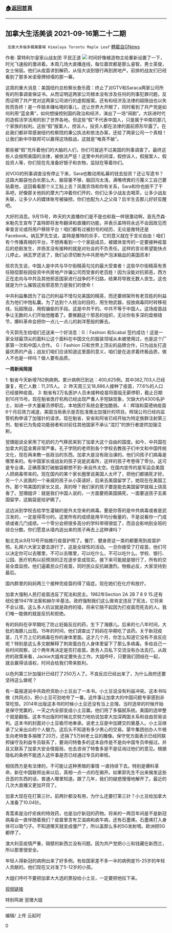 ###  [:house:返回首頁](https://github.com/ourhimalayas/txt)
---


## 加拿大生活美谈 2021-09-16第二十二期
` 加拿大多倫多楓葉農場 Himalaya Toronto Maple Leaf` [轉載自GNews](https://gnews.org/zh-hans/1542848/)

作者: 蒙特利尔皇家山战友团 平民正道
![](https://assets.gnews.org/wp-content/uploads/2021/09/9182-1.jpg)
时间好像被造物主给重新设置了一下，时光飞速般的激进着。本周几场大直播连线，每位嘉宾都是那么睿智，男士英俊，女士俏丽。他们从疫苗讲到解药，从恒大谈到银行再到房地产。前排的战友们已经看到了那多米诺骨牌倾塌的那一幕。

这周的重大消息：美国纽约总检察长詹乐霞：终止了对GTV和Saraca两家公司所有的刑事调查保证书。从而证明这两家公司根本没有涉及任何的刑事犯罪问题，反而证明了共产党对这两家公司进行的虚假报案。还有和经济及法律的超限战也以失败而告终！是一件赔本赚吆喝的事儿，还让世界大开眼了，同时看到了共产党是如何利用“蓝金黄”，如何想操控别国的政治和经济，演出了一场“闹剧”。大跃进时代的造假活学活用的到了世界各地。但这些“假”不代表中国人，只是属于中南坑那几个家族的权利。这些“假”报案人，控诉人，投资人都在法律的面前原形毕露了。在此我们都非常感谢纽约检察院的秉公执法和依法办案，还给了两家公司一个真相！让我们新中华联邦可以赢得这场胜战，这就是“唯真不破”。

那些被“假”充斥着他们的大脑的人们，你们可就逃不过美国的刑事调查了。最终这些人会按照美国的法律，被依法严惩！这里中共的间谍，假控诉人，假报案人，假投资人等，你们现在先准备好银子和衣物，监狱在等着你们。

对VOG的刑事调查没有停止下来，Sara也敢动用私募的钱去投资？还让写遗书？这路大脑袋也白长那么大，脑容量不够，脑回沟太浅，满嘴喷粪的污蔑义工自己要贴着他，这回看看那个义工贴上去？凤凰农场和你有关系，Sara和你也脱不了干系吧，好像那关他妈的摩大门冲着你们开的，你们让多少战友去喝茶，让多少战友失联，让多少人的媒体账号被操控。你们也配为人之父母？后半生去那儿好好反醒吧。

大好的消息。9月15号，昨天的大直播你们是不是也和我一样很激动啊，首先杰森·米勒先生宣布了盖特即将发布翻译和直播的功能，并表示盖特将永远不会因政见而审查言论或将用户移除平台！咱们都有过被封号的经历，无论是推特还是Facebook。纳瓦罗先生说，盖特是推特的杀手，它的意义就在于言论自由！咱们有个传播真相的平台，不想再看到一个个家庭成员，被媒体宣传的一定要接种疫苗后的悲剧发生，并扬言没有接种的就是对社会的不负责任。这样的言论希望能快点儿停止。纳瓦罗还说了，我们必须切断为中共房地产泡沫输血的美国资本!

班农先生说，中国人是中共与华尔街精英勾兑的最大受害者！这些华尔街精英有责任赔偿那些因投资中共房地产诈骗公司而受害的老百姓！因为没能对抗邪恶，西方正在走向与中共及其他邪恶国家进行战争的不归路，结果将导致无数人丧生。这也就是为什么摧毁这些邪恶势力是我们的使命！

中共利益集团为了自己的利益不惜勾兑美国的精英，而还要绑架所有老百姓的利益去为他们中饱私囊。为了达到个人统治的目的，用生物武器，投放病毒同时转移视线，玩超限战，用假骗偷的手段。这是中共干的。中共不等于中国人。这场疫苗战争让无数的人们开始觉醒着了。要推翻这个邪恶的组织，无论你有多深的盘根错节，爆料革命会把你一点儿一点儿的剥洋葱般的撕去。

今天郭先生给咱们还送来一个好消息：G｜Fashion 和Scabal 签约成功！这是一家全球最顶尖的面料公这个面料在中国文化的服装领域从未被使用过，也是这个厂家第一次和中国人合作。 G｜Fashion 只和世界上顶尖的品牌合作，只为战友打造最优质的产品；战友们咱们应该知道这里面的意义，咱们是在追求着终极品质，做人不也是一样吗？做人要有品质。

**一周新闻简报**

1: 魁省今天新增782例病例。累计病例已到达：400,625例。其中382,703人已经康复，死亡人数：11,315人。
2: 昨天周三又18,886人接种了疫苗，77.6%的人口已经接种疫苗。
3: 魁省有2万名医护人员未接种疫苗将面临无薪停职，截止日期到10月15号。现在魁省医疗机构已经出现严重人手短缺现象，欠缺大约4300名护士，如进一步大量雇员停职后，本地医疗系统会更加脆弱。
4：辉瑞和莫德纳疫苗6个月后效力减退，美国当局表示是否批准推出加强针的项目。辉瑞公司已经向监管机构申请了加强针的请求。现在魁省，安省和阿省已经开始为特定族群注射第三剂，魁省已为免疫功能弱者和对前往其他国家不承认“混打”的旅行者提供加强注射。

翌珊姐说全家用了吃奶的力气移民来到了加拿大这个自由的国度。如今，中共国在加拿大的蓝金黄非常严重。孔子学院的老师到各个学校去教孩子们中文和中国传统文化，现在再来教一些政治的东西。加拿大是没有政治课的。他们问孩子们病毒是哪里来的。有中国家长或战友的孩子说是武毒所，这样的孩子考卷得了零分。这可是专业课。正确答案打破脑袋都想不到-来自外太空。在国内宣传的是军运会美国人把病毒带来的。现在国内的某个家长圈里说美国人太坏了，把他们都搞死才好。另一个人说我的一个亲戚的孩子从小英语好，后来去美国留学了。她现在在美国工作。那个骂美国的家长又说，真的呀？我们家的孩子要是能去美国留学就祖上烧高香了。翌珊姐评：就是我们中国人说的，一方面要把美国搞死，一面要送孩子去美国留学，这脑袋是给驴踢了。

这边派到学校去给学生灌输的是外太空来的病毒。要是你答的是中共病毒或者是武汉发的，一定是得零分的。这里所有的成绩是用平均分衡量的，不是说看你一门成绩或者几门成绩。一个零分会把很多高分的学科带得很低了，而且会影响到全班的综合分数。你们愿意从墙内逃出来的孩子再去上这种课吗？

魁北克从9月10号开始推行疫苗护照了。餐厅、健身房这一类的都要用到疫苗护照。礼拜六大家又要去游行了，这是全球性的活动。一旦你接受了打疫苗，他们可以决定你可以去哪里，不可以去哪里，可以吃什么，不可以吃什么。学校、银行、公园、医疗机构以前预测的正在逐步变成现实。接下来可能就是银行了，所有的交易全盘监控。他们逼着民众打疫苗，同时民众反抗越激烈。物极必反，大家坚持到最后。

国内群里的妈妈两三个接种完疫苗的得了癌症。现在她们在化疗和放疗。

加拿大强制人民打疫苗违反了宪法和民主。1982年Section 2A 2B 7 8 9 15.还有纽伦堡1947年法案和赫尔辛基法。政府强制我们这么做肯定违反了宪法，它将来不会认错。这么多人抗议就是政府的错，将来它赔不起因为打疫苗而死去的人。我们唯一能做的就是反抗和拒绝。

有的妈妈在孕早期吃了防止妊娠反应的药，生下了海豚儿。后来的七八年时间，大批的海豚儿出现。15年的时间，他们调查出了妈妈在孕期吃了该药。关于新冠疫苗，几千万上亿的病毒在你的身体里面。这才几个月，你怎么知道它没有不良反应呢？特别是这么多文献解释了刺突蛋白在人身体里留下了那么多病毒。多给自己一些时间观察，过个两年再决定是否打疫苗。医务人员私下交流没有办法去打。从政府的政策来看，Jackie大姐肯定要失去工作。大姐呼吁，只要我们团结在一起，就会赢得话语权，时间会给我们带来胜利。

以色列第三针加强针已经打了250万人了。不良反应已经出来了，为什么政府还要坚持这么做呢？

有一篇报道说中共政府资助小土豆出了一本书。小土豆说没有利益冲突。这本书叫做《共同点》，把小土豆可劲地夸了一番。这件事让加拿大的中国问题专家感到非常吃惊。2014年出版这本书的时候小土豆还没有当上总理。当时选举的时候开始是保守党赢的，一天之内全部变成小土豆赢。他们用了多猫腻系统。美国的选举整个就是翻版。这本书出版的时候北京努力地劝说加拿大加深两国关系和自由贸易谈判。这本书的封面对小土豆极尽地奉承。说老土豆是中加建交的奠基人。小土豆继承了父亲出众的个人魅力。这后头不知道有多少黑心的交易。蒙牛集团创办人牛根生向老特鲁多捐赠了20万，还捐了5万树老土豆的雕像。保守党方面表示已经同联邦操守及利益专员联系了，要询问特鲁多的这本自传是不是向中国专员申报过。并且又联系了加拿大安全情报局，也去咨询了特鲁多是不是征询过他们的意见。根据隐私的条例不能透入这件事是否已经通过专员的审核。

相信西方是有法律的，不可能让这种黑暗的事情 一直持续下去。特别是爆料革命，新在中国联邦出来以后，真相一点一点的在揭开。如果郭先生不出来揭发这些丑恶的东西的话，普通人哪里知道。跟了几年，我们的疑惑慢慢地解开了。最近的几次大直播又更加开窍了。

加拿大现在在打第三针。前两针都没有用，为什么还要打第三针？小土豆给加拿大人准备了10.04针。

青蒿素是治疗疟疾的特效药，也是治疗新冠的药物。将来的一两百年间是不是新冠病毒会一直伴随着我们？疫苗里含有艾滋病和疯牛病，还有石墨烯。石墨烯打入身体可以吸勺子。不知道哪天就变成僵尸了，所以盖那么多的5G发射塔。欧洲把5G都停了。

澳大利亚疫情严重，隔壁的新西兰没有问题。因为共产党把小三和钱藏在新西兰，所以那里很安全。

年轻人得新冠的病例出来了好多例。有些国家差不多一半的病例是15-25岁的年轻人贡献的。他们现在又对准了5-12岁的小孩。

大姐们呼吁不要把加拿大大选的票投给小土豆，一定要把他拉下来。

[视频链接](https://www.gtv.org/video/id=6143ce8a751e4f2b0e5435fd)

特别鸣谢 翌珊大姐

* * *

编辑/ 上传 云起时

0
